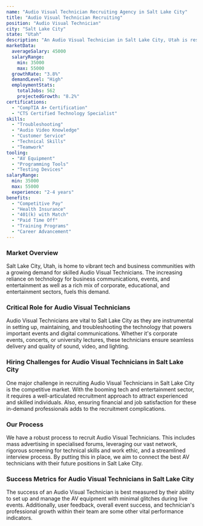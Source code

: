 ```yaml
---
name: "Audio Visual Technician Recruiting Agency in Salt Lake City"
title: "Audio Visual Technician Recruiting"
position: "Audio Visual Technician"
city: "Salt Lake City"
state: "Utah"
description: "An Audio Visual Technician in Salt Lake City, Utah is responsible for setting up, installing, operating, testing, and troubleshooting audio and video equipment."
marketData:
  averageSalary: 45000
  salaryRange:
    min: 35000
    max: 55000
  growthRate: "3.8%"
  demandLevel: "High"
  employmentStats:
    totalJobs: 562
    projectedGrowth: "8.2%"
certifications:
  - "CompTIA A+ Certification"
  - "CTS Certified Technology Specialist"
skills:
  - "Troubleshooting"
  - "Audio Video Knowledge"
  - "Customer Service"
  - "Technical Skills"
  - "Teamwork"
tooling:
  - "AV Equipment"
  - "Programming Tools"
  - "Testing Devices"
salaryRange:
  min: 35000
  max: 55000
  experience: "2-4 years"
benefits:
  - "Competitive Pay"
  - "Health Insurance"
  - "401(k) with Match"
  - "Paid Time Off"
  - "Training Programs"
  - "Career Advancement"
---
```


### Market Overview
Salt Lake City, Utah, is home to vibrant tech and business communities with a growing demand for skilled Audio Visual Technicians. The increasing reliance on technology for business communications, events, and entertainment as well as a rich mix of corporate, educational, and entertainment sectors, fuels this demand.

### Critical Role for Audio Visual Technicians
Audio Visual Technicians are vital to Salt Lake City as they are instrumental in setting up, maintaining, and troubleshooting the technology that powers important events and digital communications. Whether it's corporate events, concerts, or university lectures, these technicians ensure seamless delivery and quality of sound, video, and lighting.

### Hiring Challenges for Audio Visual Technicians in Salt Lake City
One major challenge in recruiting Audio Visual Technicians in Salt Lake City is the competitive market. With the booming tech and entertainment sector, it requires a well-articulated recruitment approach to attract experienced and skilled individuals. Also, ensuring financial and job satisfaction for these in-demand professionals adds to the recruitment complications.

### Our Process
We have a robust process to recruit Audio Visual Technicians. This includes mass advertising in specialised forums, leveraging our vast network, rigorous screening for technical skills and work ethic, and a streamlined interview process. By putting this in place, we aim to connect the best AV technicians with their future positions in Salt Lake City.

### Success Metrics for Audio Visual Technicians in Salt Lake City
The success of an Audio Visual Technician is best measured by their ability to set up and manage the AV equipment with minimal glitches during live events. Additionally, user feedback, overall event success, and technician's professional growth within their team are some other vital performance indicators.